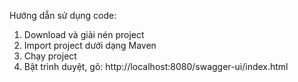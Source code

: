 Hướng dẫn sử dụng code:
1. Download và giải nén project
2. Import project dưới dạng Maven
3. Chạy project
4. Bật trình duyệt, gõ: http://localhost:8080/swagger-ui/index.html
